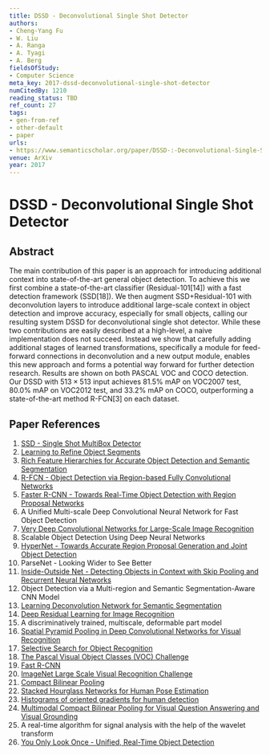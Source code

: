 ```yaml
---
title: DSSD - Deconvolutional Single Shot Detector
authors:
- Cheng-Yang Fu
- W. Liu
- A. Ranga
- A. Tyagi
- A. Berg
fieldsOfStudy:
- Computer Science
meta_key: 2017-dssd-deconvolutional-single-shot-detector
numCitedBy: 1210
reading_status: TBD
ref_count: 27
tags:
- gen-from-ref
- other-default
- paper
urls:
- https://www.semanticscholar.org/paper/DSSD-:-Deconvolutional-Single-Shot-Detector-Fu-Liu/e94183191183a368bf07eb544654bae4b3cbf407?sort=total-citations
venue: ArXiv
year: 2017
---
```


# DSSD - Deconvolutional Single Shot Detector

## Abstract

The main contribution of this paper is an approach for introducing additional context into state-of-the-art general object detection. To achieve this we first combine a state-of-the-art classifier (Residual-101[14]) with a fast detection framework (SSD[18]). We then augment SSD+Residual-101 with deconvolution layers to introduce additional large-scale context in object detection and improve accuracy, especially for small objects, calling our resulting system DSSD for deconvolutional single shot detector. While these two contributions are easily described at a high-level, a naive implementation does not succeed. Instead we show that carefully adding additional stages of learned transformations, specifically a module for feed-forward connections in deconvolution and a new output module, enables this new approach and forms a potential way forward for further detection research. Results are shown on both PASCAL VOC and COCO detection. Our DSSD with $513 \times 513$ input achieves 81.5% mAP on VOC2007 test, 80.0% mAP on VOC2012 test, and 33.2% mAP on COCO, outperforming a state-of-the-art method R-FCN[3] on each dataset.

## Paper References

1. [SSD - Single Shot MultiBox Detector](2016-ssd-net.md)
2. [Learning to Refine Object Segments](2016-learning-to-refine-object-segments)
3. [Rich Feature Hierarchies for Accurate Object Detection and Semantic Segmentation](2014-rich-feature-hierarchies-for-accurate-object-detection-and-semantic-segmentation)
4. [R-FCN - Object Detection via Region-based Fully Convolutional Networks](2016-r-fcn-object-detection-via-region-based-fully-convolutional-networks)
5. [Faster R-CNN - Towards Real-Time Object Detection with Region Proposal Networks](2015-faster-r-cnn-towards-real-time-object-detection-with-region-proposal-networks)
6. A Unified Multi-scale Deep Convolutional Neural Network for Fast Object Detection
7. [Very Deep Convolutional Networks for Large-Scale Image Recognition](2014-vggnet.md)
8. Scalable Object Detection Using Deep Neural Networks
9. [HyperNet - Towards Accurate Region Proposal Generation and Joint Object Detection](2016-hypernet-towards-accurate-region-proposal-generation-and-joint-object-detection)
10. ParseNet - Looking Wider to See Better
11. [Inside-Outside Net - Detecting Objects in Context with Skip Pooling and Recurrent Neural Networks](2016-inside-outside-net-detecting-objects-in-context-with-skip-pooling-and-recurrent-neural-networks)
12. Object Detection via a Multi-region and Semantic Segmentation-Aware CNN Model
13. [Learning Deconvolution Network for Semantic Segmentation](2015-learning-deconvolution-network-for-semantic-segmentation)
14. [Deep Residual Learning for Image Recognition](2015-resnet.md)
15. A discriminatively trained, multiscale, deformable part model
16. [Spatial Pyramid Pooling in Deep Convolutional Networks for Visual Recognition](2015-spatial-pyramid-pooling-in-deep-convolutional-networks-for-visual-recognition)
17. [Selective Search for Object Recognition](2013-selective-search-for-object-recognition)
18. [The Pascal Visual Object Classes (VOC) Challenge](2009-the-pascal-visual-object-classes-voc-challenge)
19. [Fast R-CNN](2015-fast-r-cnn)
20. [ImageNet Large Scale Visual Recognition Challenge](2015-imagenet-large-scale-visual-recognition-challenge)
21. [Compact Bilinear Pooling](2016-compact-bilinear-pooling)
22. [Stacked Hourglass Networks for Human Pose Estimation](2016-stacked-hourglass-networks-for-human-pose-estimation)
23. [Histograms of oriented gradients for human detection](2005-histograms-of-oriented-gradients-for-human-detection)
24. [Multimodal Compact Bilinear Pooling for Visual Question Answering and Visual Grounding](2016-multimodal-compact-bilinear-pooling-for-visual-question-answering-and-visual-grounding)
25. A real-time algorithm for signal analysis with the help of the wavelet transform
26. [You Only Look Once - Unified, Real-Time Object Detection](2016-you-only-look-once-unified-real-time-object-detection)
